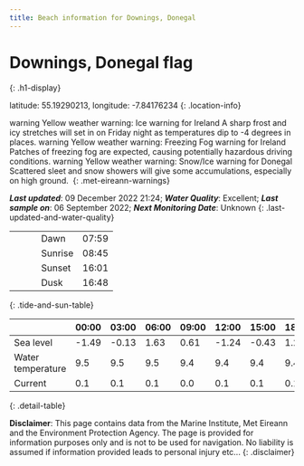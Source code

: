 ```yaml
---
title: Beach information for Downings, Donegal
---
```

# Downings, Donegal <span class="material-icons blue-flag" alt="This a Blue Flag beach">flag</span>
{: .h1-display}

latitude: 55.19290213, longitude: -7.84176234
{: .location-info}

<span class="material-icons yellow-warning">warning</span>&nbsp;Yellow weather warning: Ice warning for Ireland A sharp frost and icy stretches will set in on Friday night as temperatures dip to -4 degrees in places.&nbsp;<span class="material-icons yellow-warning">warning</span>&nbsp;Yellow weather warning: Freezing Fog warning for Ireland Patches of freezing fog are expected, causing potentially hazardous driving conditions.&nbsp;<span class="material-icons yellow-warning">warning</span>&nbsp;Yellow weather warning: Snow/Ice warning for Donegal Scattered sleet and snow showers will give some accumulations, especially on high ground.&nbsp;
{: .met-eireann-warnings}

___Last updated___: 09 December 2022 21:24; ___Water Quality___: Excellent;
___Last sample on___: 06 September 2022; ___Next Monitoring Date___: Unknown
{: .last-updated-and-water-quality}

|   |   |   |   |   |
|---|---|---|---|---|
|   |   |   | Dawn  | 07:59 |
|   |   |   | Sunrise  | 08:45 |
|   |   |   | Sunset  | 16:01 |
|   |   |   | Dusk  | 16:48 |
{: .tide-and-sun-table}

<div></div>

| | 00:00 | 03:00 | 06:00 | 09:00 | 12:00 | 15:00 | 18:00 | 21:00 |
|---|---|---|---|---|---|---|---|---|
| Sea level | -1.49 | -0.13 | 1.63 | 0.61| -1.24 | -0.43 | 1.22 | 0.45 |
| Water temperature | 9.5 | 9.5 | 9.5 | 9.4 | 9.4 | 9.4 | 9.4 | 9.4 |
| Current | 0.1 | 0.1 | 0.1 | 0.0 | 0.1| 0.1 | 0.1 | 0.1 |
{: .detail-table}

__Disclaimer__: This page contains data from the Marine Institute,
Met Eireann and the Environment Protection Agency. The page is provided for
information purposes only and is not to be used for navigation. No liability
is assumed if information provided leads to personal injury etc...
{: .disclaimer}